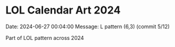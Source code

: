 # LOL Calendar Art 2024

Date: 2024-06-27 00:04:00
Message: L pattern (6,3) (commit 5/12)

Part of LOL pattern across 2024
